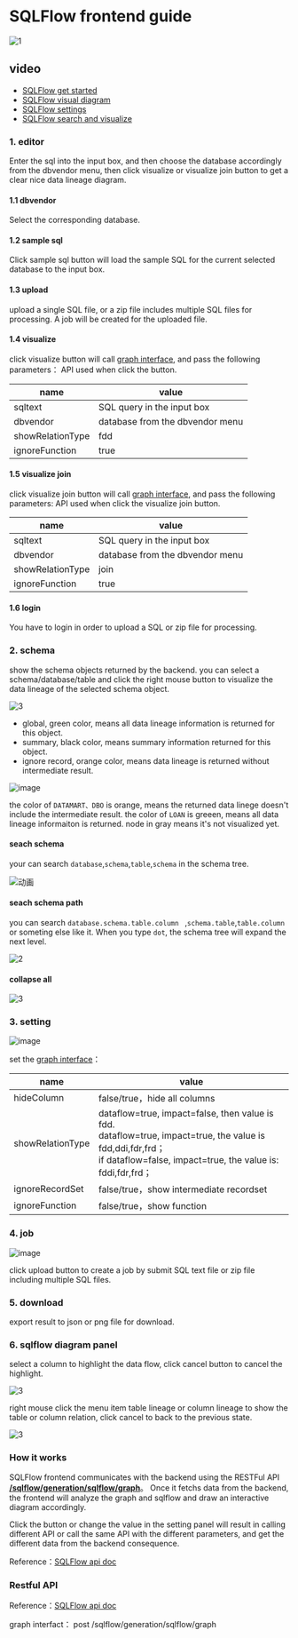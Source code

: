 # SQLFlow frontend guide

![1](https://user-images.githubusercontent.com/6293752/95873864-e2734400-0da2-11eb-85a9-e46ea43ff5c3.png)

## video
- [SQLFlow get started](doc/sqlflow_tutorial_101.gif)
- [SQLFlow visual diagram](doc/sqlflow_tutorial_diagram.gif)
- [SQLFlow settings](doc/sqlflow_tutorial_settings.gif)
- [SQLFlow search and visualize](doc/sqlflow-tutorial-search-table-visualize.gif)

### 1. editor

Enter the sql into the input box, and then choose the database accordingly from the dbvendor menu,
then click visualize or visualize join button to get a clear nice data lineage diagram.


#### 1.1 dbvendor
Select the corresponding database.

#### 1.2 sample sql

Click sample sql button will load the sample SQL for the current selected database 
to the input box.

#### 1.3 upload

upload a single SQL file, or a zip file includes multiple SQL files for processing.
A job will be created for the uploaded file.

#### 1.4 visualize

click visualize button will call [graph interface](#graph), and pass the following parameters：
API used when click the  button.

| name             | value                                     |
| ---------------- | ----------------------------------------- |
| sqltext          | SQL query in the input box                |
| dbvendor         | database from the dbvendor menu           |
| showRelationType | fdd                                       |
| ignoreFunction   | true                                      |

#### 1.5 visualize join

click visualize join button will call [graph interface](#graph), and pass the following parameters:
API used when click the visualize join button.

| name             | value                                     |
| ---------------- | ----------------------------------------- |
| sqltext          | SQL query in the input box                |
| dbvendor         | database from the dbvendor menu           |
| showRelationType | join                                      |
| ignoreFunction   | true                                      |

#### 1.6 login

You have to login in order to upload a SQL or zip file for processing.

### 2. schema

show the schema objects returned by the backend.
you can select a schema/database/table and click the right mouse button to visualize the data lineage of the selected schema object.

![3](https://user-images.githubusercontent.com/6293752/95968181-b8bc2a80-0e3f-11eb-8fc4-1501778fdc74.gif)


- global, green color, means all data lineage information is returned for this object.
- summary, black color, means summary information returned for this object.
- ignore record, orange color, means data lineage is returned without intermediate result.

![image](https://user-images.githubusercontent.com/6293752/95972556-2a4aa780-0e45-11eb-8b61-2126ae9f3e0d.png)

the color of `DATAMART、DBO` is orange, means the returned data linege doesn't include the intermediate result.
the color of `LOAN` is greeen, means all data lineage informaiton is returned.
node in gray means it's not visualized yet.

#### seach schema

your can search `database`,`schema`,`table`,`schema` in the schema tree.

![动画](https://user-images.githubusercontent.com/6293752/116866667-62c59d80-ac3e-11eb-9f5f-c1e35df2f173.gif)

#### seach schema path

you can search `database.schema.table.column ` ,`schema.table`,`table.column` or someting else like it. When you type `dot`, the schema tree will expand the next level.

![2](https://user-images.githubusercontent.com/6293752/116867914-69551480-ac40-11eb-9434-a581de844911.gif)

#### collapse all

![3](https://user-images.githubusercontent.com/6293752/116868278-14fe6480-ac41-11eb-9c9e-c7539a5b4b62.gif)

### 3. setting

![image](https://user-images.githubusercontent.com/6293752/95977385-6da81480-0e4b-11eb-8ec0-cc0de5466701.png)

set the [graph interface](#graph)：

| name             | value                                                           |
| ---------------- | ------------------------------------------------------------ |
| hideColumn       | false/true，hide all columns                      |
| showRelationType | dataflow=true, impact=false, then value is fdd.<br /> dataflow=true, impact=true, the value is fdd,ddi,fdr,frd；<br /> if dataflow=false, impact=true, the value is: fddi,fdr,frd； |
| ignoreRecordSet  | false/true，show intermediate recordset           |
| ignoreFunction   | false/true，show function                         |

### 4. job

![image](https://user-images.githubusercontent.com/6293752/95977128-0b4f1400-0e4b-11eb-8c68-62657380e853.png)

click upload button to create a job by submit SQL text file or zip file including multiple SQL files.

### 5. download

export result to json or png file for download.

### 6. sqlflow diagram panel

select a column to highlight the data flow, click cancel button to cancel the highlight.

![3](https://user-images.githubusercontent.com/6293752/95986233-3ee46b00-0e58-11eb-8ee4-85a7ca5ee0f4.gif)

right mouse click the menu item table lineage or column lineage to show the table or column relation, click cancel to back to the previous state.

![3](https://user-images.githubusercontent.com/6293752/95986541-c336ee00-0e58-11eb-8a45-ad2d904d89ca.gif)

### How it works

SQLFlow frontend communicates with the backend using the RESTFul API [**/sqlflow/generation/sqlflow/graph**](https://github.com/sqlparser/sqlflow_public/blob/master/api/sqlflow_api.md)。
Once it fetchs data from the backend, the frontend will analyze the graph and sqlflow and draw an interactive diagram accordingly.

Click the button or change the value in the setting panel will result in calling different API or call the same API with the different parameters,
and get the different data from the backend consequence.


Reference：[SQLFlow api doc](https://github.com/sqlparser/sqlflow_public/blob/master/api/sqlflow_api.md)


### Restful API

Reference：[SQLFlow api doc](https://github.com/sqlparser/sqlflow_public/blob/master/api/sqlflow_api.md)

<span id="graph">graph interfact：</span> post /sqlflow/generation/sqlflow/graph

